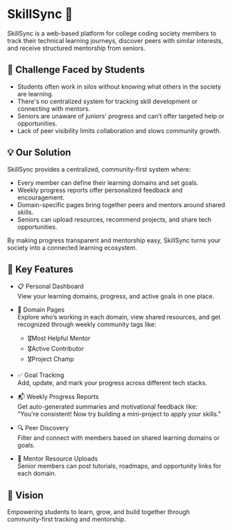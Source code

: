 ﻿# SkillSync 🎯

SkillSync is a web-based platform for college coding society members to track their technical learning journeys, discover peers with similar interests, and receive structured mentorship from seniors.

## 🚧 Challenge Faced by Students

- Students often work in silos without knowing what others in the society are learning.
- There's no centralized system for tracking skill development or connecting with mentors.
- Seniors are unaware of juniors' progress and can’t offer targeted help or opportunities.
- Lack of peer visibility limits collaboration and slows community growth.

## 💡 Our Solution

SkillSync provides a centralized, community-first system where:
- Every member can define their learning domains and set goals.
- Weekly progress reports offer personalized feedback and encouragement.
- Domain-specific pages bring together peers and mentors around shared skills.
- Seniors can upload resources, recommend projects, and share tech opportunities.

By making progress transparent and mentorship easy, SkillSync turns your society into a connected learning ecosystem.

## 🔑 Key Features

- 📋 Personal Dashboard  
  View your learning domains, progress, and active goals in one place.

- 🧠 Domain Pages  
  Explore who’s working in each domain, view shared resources, and get recognized through weekly community tags like:
  - 🎖️Most Helpful Mentor
  - 🎖️Active Contributor
  - 🎖️Project Champ

- ✅ Goal Tracking  
  Add, update, and mark your progress across different tech stacks.

- 📬 Weekly Progress Reports  
  Get auto-generated summaries and motivational feedback like:  
  "You're consistent! Now try building a mini-project to apply your skills."

- 🔍 Peer Discovery  
  Filter and connect with members based on shared learning domains or goals.

- 📂 Mentor Resource Uploads  
  Senior members can post tutorials, roadmaps, and opportunity links for each domain.

## 🌠 Vision

Empowering students to learn, grow, and build together through community-first tracking and mentorship.
